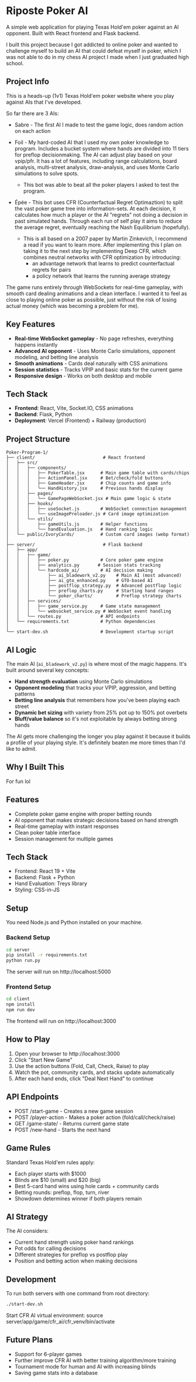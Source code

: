 ﻿# Riposte Poker AI

A simple web application for playing Texas Hold'em poker against an AI opponent. Built with React frontend and Flask backend.

I built this project because I got addicted to online poker and wanted to challenge myself to build an AI that could defeat myself in poker, which I was not able to do in my chess AI project I made when I just graduated high school.

## Project Info

This is a heads-up (1v1) Texas Hold'em poker website where you play against AIs that I've developed. 

So far there are 3 AIs:
- Sabre - The first AI I made to test the game logic, does random action on each action
- Foil - My hard-coded AI that I used my own poker knowledge to program. Includes a bucket system where hands are divided into 11 tiers for preflop decisionmaking. The AI can adjust play based on your vpip/pfr. It has a lot of features, including range calculations, board analysis, multi-street analysis, draw-analysis, and uses Monte Carlo simulations to solve spots. 

  - This bot was able to beat all the poker players I asked to test the program.

- Épée - This bot uses CFR (Counterfactual Regret Optimaztion) to split the vast poker game tree into information-sets. At each decision, it calculates how much a player or the AI "regrets" not doing a decision in past simulated hands. Through each run of self play it aims to reduce the average regret, eventually reaching the Nash Equilibrium (hopefully). 

  - This is all based on a 2007 paper by Martin Zinkevich, I recommend a read if you want to learn more. After implementing this I plan on taking it to the next step by implementing Deep CFR, which combines neutral networks with CFR optimization by introducing: 
    - an advantage network that learns to predict counterfactual regrets for pairs
    - a policy network that learns the running average strategy

The game runs entirely through WebSockets for real-time gameplay, with smooth card dealing animations and a clean interface. I wanted it to feel as close to playing online poker as possible, just without the risk of losing actual money (which was becoming a problem for me).

## Key Features

- **Real-time WebSocket gameplay** - No page refreshes, everything happens instantly
- **Advanced AI opponent** - Uses Monte Carlo simulations, opponent modeling, and betting line analysis
- **Smooth animations** - Cards deal naturally with CSS animations
- **Session statistics** - Tracks VPIP and basic stats for the current game
- **Responsive design** - Works on both desktop and mobile

## Tech Stack

- **Frontend**: React, Vite, Socket.IO, CSS animations
- **Backend**: Flask, Python
- **Deployment**: Vercel (Frontend) + Railway (production)

## Project Structure

```
Poker-Program-1/
├── client/                          # React frontend
│   ├── src/
│   │   ├── components/
│   │   │   ├── PokerTable.jsx      # Main game table with cards/chips
│   │   │   ├── ActionPanel.jsx     # Bet/check/fold buttons
│   │   │   ├── GameHeader.jsx      # Chip counts and game info
│   │   │   └── HandHistory.jsx     # Previous hands display
│   │   ├── pages/
│   │   │   └── GamePageWebSocket.jsx # Main game logic & state
│   │   ├── hooks/
│   │   │   ├── useSocket.js        # WebSocket connection management
│   │   │   └── useImagePreloader.js # Card image optimization
│   │   └── utils/
│   │       ├── gameUtils.js        # Helper functions
│   │       └── handEvaluation.js   # Hand ranking logic
│   └── public/IvoryCards/          # Custom card images (webp format)
│
├── server/                          # Flask backend
│   ├── app/
│   │   ├── game/
│   │   │   ├── poker.py            # Core poker game engine
│   │   │   ├── analytics.py       # Session stats tracking
│   │   │   └── hardcode_ai/        # AI decision making
│   │   │       ├── ai_bladework_v2.py    # Main AI (most advanced)
│   │   │       ├── ai_gto_enhanced.py    # GTO-based AI
│   │   │       ├── postflop_strategy.py  # Advanced postflop logic
│   │   │       ├── preflop_charts.py     # Starting hand ranges
│   │   │       └── poker_charts/         # Preflop strategy charts
│   │   ├── services/
│   │   │   ├── game_service.py     # Game state management
│   │   │   └── websocket_service.py # WebSocket event handling
│   │   └── routes.py               # API endpoints
│   └── requirements.txt            # Python dependencies
│
└── start-dev.sh                    # Development startup script
```

## AI Logic

The main AI (`ai_bladework_v2.py`) is where most of the magic happens. It's built around several key concepts:

- **Hand strength evaluation** using Monte Carlo simulations
- **Opponent modeling** that tracks your VPIP, aggression, and betting patterns
- **Betting line analysis** that remembers how you've been playing each street
- **Dynamic bet sizing** with variety from 25% pot up to 150% pot overbets
- **Bluff/value balance** so it's not exploitable by always betting strong hands

The AI gets more challenging the longer you play against it because it builds a profile of your playing style. It's definitely beaten me more times than I'd like to admit.

## Why I Built This

For fun 
lol

## Features

- Complete poker game engine with proper betting rounds
- AI opponent that makes strategic decisions based on hand strength
- Real-time gameplay with instant responses
- Clean poker table interface
- Session management for multiple games

## Tech Stack

- Frontend: React 19 + Vite
- Backend: Flask + Python
- Hand Evaluation: Treys library
- Styling: CSS-in-JS

## Setup

You need Node.js and Python installed on your machine.

### Backend Setup
```bash
cd server
pip install -r requirements.txt
python run.py
```

The server will run on http://localhost:5000

### Frontend Setup
```bash
cd client
npm install
npm run dev
```

The frontend will run on http://localhost:3000

## How to Play

1. Open your browser to http://localhost:3000
2. Click "Start New Game" 
3. Use the action buttons (Fold, Call, Check, Raise) to play
4. Watch the pot, community cards, and stacks update automatically
5. After each hand ends, click "Deal Next Hand" to continue

## API Endpoints

- POST /start-game - Creates a new game session
- POST /player-action - Makes a poker action (fold/call/check/raise)
- GET /game-state/<id> - Returns current game state
- POST /new-hand - Starts the next hand

## Game Rules

Standard Texas Hold'em rules apply:
- Each player starts with $1000
- Blinds are $10 (small) and $20 (big)
- Best 5-card hand wins using hole cards + community cards
- Betting rounds: preflop, flop, turn, river
- Showdown determines winner if both players remain

## AI Strategy

The AI considers:
- Current hand strength using poker hand rankings
- Pot odds for calling decisions
- Different strategies for preflop vs postflop play
- Position and betting action when making decisions

## Development

To run both servers with one command from root directory:
```bash
./start-dev.sh
```

Start CFR AI virtual environment: source server/app/game/cfr_ai/cfr_venv/bin/activate

## Future Plans

- Support for 6-player games
- Further improve CFR AI with better training algorithm/more training
- Tournament mode for human and AI with increasing blinds
- Saving game stats into a database
